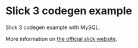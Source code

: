 # Slick 3 codegen example

Slick 3 codegen example with MySQL.

More information on [the official slick website](http://slick.typesafe.com/doc/3.0.0-RC2/).